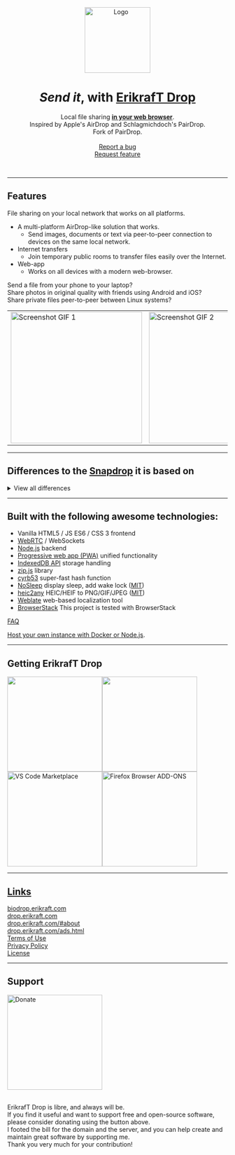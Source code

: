 <div align="center">
  <a href="https://github.com/erikraft/Drop">
    <img src="https://biodrop.erikraft.com/images/Logo.png" alt="Logo"  width="150" height="150">
  </a>
 
  # _Send it_, with [ErikrafT Drop](https://drop.erikraft.com/)

  <p>
    Local file sharing <a href="https://drop.erikraft.com/"><strong>in your web browser</strong></a>. 
    <br>
    Inspired by Apple's AirDrop and Schlagmichdoch's PairDrop.
    <br> 
    Fork of PairDrop.
    <br>
    <br>
    <a href="https://github.com/erikraft/Drop/issues">Report a bug</a>
    <br />
    <a href="https://github.com/erikraft/Drop/issues">Request feature</a>
  </p>
</div>
<br>

---

## Features
File sharing on your local network that works on all platforms.

- A multi-platform AirDrop-like solution that works.
  - Send images, documents or text via peer-to-peer connection to devices on the same local network.
- Internet transfers
  - Join temporary public rooms to transfer files easily over the Internet.
- Web-app 
  - Works on all devices with a modern web-browser.
 
Send a file from your phone to your laptop?
<br>Share photos in original quality with friends using Android and iOS?
<br>Share private files peer-to-peer between Linux systems?

<table>
  <tr>
    <td><img src="docs/erikraft-drop_screenshot_mobile1.gif" alt="Screenshot GIF 1" width="300"/></td>
    <td><img src="docs/erikraft-drop_screenshot_mobile2.gif" alt="Screenshot GIF 2" width="300"/></td>
  </tr>
</table>

---

## Differences to the [Snapdrop](https://github.com/RobinLinus/snapdrop) it is based on
<details><summary>View all differences</summary>

### Paired Devices and Public Rooms — Internet Transfer
* Transfer files over the Internet between paired devices or by entering temporary public rooms.
* Connect to devices in complex network environments (public Wi-Fi, company network, iCloud Private Relay, VPN, etc.).
* Connect to devices on your mobile hotspot.
* Devices outside of your local network that are behind a NAT are auto-connected via the ErikrafT Drop TURN server.
* Devices from the local network, in the same public room, or previously paired are shown.

#### Persistent Device Pairing

Always connect to known devices

* Pair devices via a 6-digit code or a QR-Code.
* Paired devices always find each other via shared secrets independently of their local network. 
* Pairing is persistent. You find your devices even after reopening ErikrafT Drop.
* You can edit and unpair devices easily.

#### Temporary Public Rooms

Connect to others in complex network situations, or over the Internet.

* Enter a public room via a 5-letter code or a QR-code.
* Enter a public room to temporarily connect to devices outside your local network.
* All devices in the same public room see each other.
* Public rooms are temporary. Closing ErikrafT Drop  leaves all rooms.

### [Improved UI for Sending/Receiving Files](https://github.com/RobinLinus/snapdrop/issues/560)
* Files are transferred after a request is accepted. Files are auto-downloaded upon completing a transfer, if possible.
* Multiple files are downloaded as a ZIP file
* Download, share or save to gallery via the "Share" menu on Android and iOS.
* Multiple files are transferred at once with an overall progress indicator.

### Send Files or Text Directly From Share Menu, Context Menu or CLI
* [Send files directly from context menu on Ubuntu (using Nautilus)](docs/how-to.md#send-multiple-files-and-directories-directly-from-context-menu-on-ubuntu-using-nautilus)
* [Send files directly from the context menu on Windows](docs/how-to.md#send-files-directly-from-context-menu-on-windows)
* [Send directly from the "Share" menu on iOS](docs/how-to.md#send-directly-from-share-menu-on-ios)
* [Send directly from the "Share" menu on Android](docs/how-to.md#send-directly-from-share-menu-on-android)
* [Send directly via the command-line interface](docs/how-to.md#send-directly-via-command-line-interface)

### Other Changes
* Change your display name to easily differentiate your devices.
* [Paste files/text and choose the recipient afterwards ](https://github.com/RobinLinus/snapdrop/pull/534)
* [Prevent devices from sleeping on file transfer](https://github.com/RobinLinus/snapdrop/pull/413)
* Warn user before ErikrafT Drop is closed on file transfer
* Open ErikrafT Drop on multiple tabs simultaneously (Thanks [@willstott101](https://github.com/willstott101))
* [Video and audio preview](https://github.com/RobinLinus/snapdrop/pull/455) (Thanks [@victorwads](https://github.com/victorwads))
* Switch theme back to auto/system after dark or light mode is on
* Node-only implementation (Thanks [@Bellisario](https://github.com/Bellisario))
* Auto-restart on error (Thanks [@KaKi87](https://github.com/KaKi87))
* Lots of stability fixes (Thanks [@MWY001](https://github.com/MWY001) [@skiby7](https://github.com/skiby7) and [@willstott101](https://github.com/willstott101))
* To host ErikrafT Drop on your local network (e.g. on Raspberry Pi): [All peers connected with private IPs are discoverable by each other](https://github.com/RobinLinus/snapdrop/pull/558)
* When hosting ErikrafT Drop yourself, you can [set your own STUN/TURN servers](docs/host-your-own.md#specify-stunturn-servers)
* Translations.

</details>

---

## Built with the following awesome technologies:
* Vanilla HTML5 / JS ES6 / CSS 3 frontend
* [WebRTC](http://webrtc.org/) / WebSockets
* [Node.js](https://nodejs.org/en/) backend
* [Progressive web app (PWA)](https://en.wikipedia.org/wiki/Progressive_web_app) unified functionality
* [IndexedDB API](https://developer.mozilla.org/en-US/docs/Web/API/IndexedDB_API) storage handling
* [zip.js](https://gildas-lormeau.github.io/zip.js/) library
* [cyrb53](https://github.com/bryc/code/blob/master/jshash/experimental/cyrb53.js) super-fast hash function
* [NoSleep](https://github.com/richtr/NoSleep.js) display sleep, add wake lock ([MIT](licenses/MIT-NoSleep))
* [heic2any](https://github.com/alexcorvi/heic2any) HEIC/HEIF to PNG/GIF/JPEG ([MIT](licenses/MIT-heic2any))
* [Weblate](https://weblate.org/) web-based localization tool
* [BrowserStack](https://www.browserstack.com/) This project is tested with BrowserStack

[FAQ](docs/faq.md)

[Host your own instance with Docker or Node.js](docs/host-your-own.md).

---

## Getting ErikrafT Drop

<a href="https://drop.erikraft.com/" target="_blank"><img src="https://i.imgur.com/9uq39iu.png" width="217"/></a><a href="https://github.com/erikraft/App-Drop-Apk/raw/main/ErikrafT%20Drop.apk" target="_blank"><img src="https://i.imgur.com/nxlokSi.png" width="217"/></a><a href="https://marketplace.visualstudio.com/items?itemName=ErikrafT.erikraft-drop" target="_blank"><img src="https://i.imgur.com/fBWr0lN.png" width="217" alt="VS Code Marketplace"/><a href="https://addons.mozilla.org/pt-BR/firefox/addon/erikraft-drop/" target="_blank"><img src="https://i.imgur.com/2MubKYT.png" width="217" alt="Firefox Browser ADD-ONS"/>

---

## Links

[biodrop.erikraft.com](https://biodrop.erikraft.com/)
<br />
[drop.erikraft.com](https://drop.erikraft.com/)
<br />
[drop.erikraft.com/#about](https://drop.erikraft.com/#about)
<br />
[drop.erikraft.com/ads.html](https://drop.erikraft.com/ads.html)
<br />
[Terms of Use](https://drop.erikraft.com/terms-of-use.html)
<br />
[Privacy Policy](https://drop.erikraft.com/privacy-policy.html)
<br />
[License](https://github.com/erikraft/Drop/blob/master/LICENSE)
<br />

---

## Support
<a href="https://www.paypal.com/donate/?business=QKLABC97EXJSN&no_recurring=0&item_name=ErikrafT&currency_code=BRL" target="_blank">
<img src="https://i.imgur.com/51lm3n2.png" width="217" alt="Donate"/>
</a>
<br />
<br />

ErikrafT Drop is libre, and always will be. \
If you find it useful and want to support free and open-source software, please consider donating using the button above. \
I footed the bill for the domain and the server, and you can help create and maintain great software by supporting me. \
Thank you very much for your contribution!

